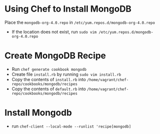 # Using Chef to Install MongoDB

Place the `mongodb-org-4.0.repo` in `/etc/yum.repos.d/mongodb-org-4.0.repo`

- If the location does not exist, run `sudo vim /etc/yum.repos.d/mongodb-org-4.0.repo`


# Create MongoDB Recipe

- Run `chef generate cookbook mongodb`
- Create file `install.rb` by running `sudo vim install.rb`
- Copy the contents of `install.rb` into `/home/vagrant/chef-repo/cookbooks/mongodb/recipes`
- Copy the contents of `default.rb` into `/home/vagrant/chef-repo/cookbooks/mongodb/recipes`


# Install Mongodb

- run ```chef-client --local-mode --runlist 'recipe[mongodb]```





